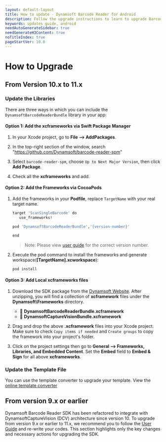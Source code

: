 ```yaml
---
layout: default-layout
title: How to update - Dynamsoft Barcode Reader for Android
description: Follow the upgrade instructions to learn to upgrade Barcode Reader SDK Android edition from 10 to 11.
keywords: updates guide, android
needAutoGenerateSidebar: true
needGenerateH3Content: true
noTitleIndex: true
pageStartVer: 10.0
---
```


# How to Upgrade

## From Version 10.x to 11.x

### Update the Libraries

There are three ways in which you can include the `DynamsoftBarcodeReaderBundle` library in your app:

#### Option 1: Add the xcframeworks via Swift Package Manager

1. In your Xcode project, go to **File --> AddPackages**.

2. In the top-right section of the window, search "https://github.com/Dynamsoft/barcode-reader-spm"

3. Select `barcode-reader-spm`, choose `Up to Next Major Version`, then click **Add Package**.

4. Check all the **xcframeworks** and add.

#### Option 2: Add the Frameworks via CocoaPods

1. Add the frameworks in your **Podfile**, replace `TargetName` with your real target name.

   ```sh
   target 'ScanSingleBarcode' do
      use_frameworks!

   pod 'DynamsoftBarcodeReaderBundle','{version-number}'

   end
   ```

   > Note: Please view [user guide](user-guide.md#option-1-add-the-library-via-maven) for the correct version number.


2. Execute the pod command to install the frameworks and generate workspace(**[TargetName].xcworkspace**):

   ```sh
   pod install
   ```

#### Option 3: Add Local xcframeworks files

1. Download the SDK package from the <a href="https://www.dynamsoft.com/barcode-reader/downloads/?utm_source=docs#mobile" target="_blank">Dynamsoft Website</a>. After unzipping, you will find a collection of **xcframework** files under the **Dynamsoft\Frameworks** directory.

   - 📄 **DynamsoftBarcodeReaderBundle.xcframework**
   - 📄 **DynamsoftCaptureVisionBundle.xcframework**

2. Drag and drop the above **.xcframework** files into your Xcode project. Make sure to check `Copy items if needed` and `Create groups` to copy the framework into your project's folder.

3. Click on the project settings then go to **General –> Frameworks, Libraries, and Embedded Content**. Set the **Embed** field to **Embed & Sign** for all above **xcframeworks**.

### Update the Template File

You can use the template converter to upgrade your template. View the [online template converter](https://www.dynamsoft.com/tools/template-upgrade/)

## From version 9.x or earlier

Dynamsoft Barcode Reader SDK has been refactored to integrate with DynamsoftCaptureVision (DCV) architecture since version 10. To upgrade from version 9.x or earlier to 11.x, we recommend you to follow the [User Guide](user-guide.md) and re-write your codes. This section highlights only the key changes and necessary actions for upgrading the SDK.
